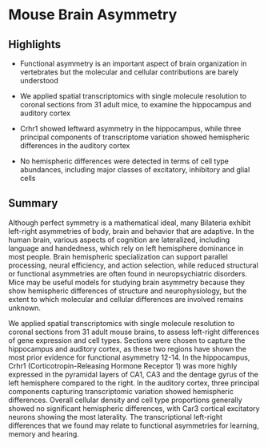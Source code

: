 # Mouse Brain Asymmetry

## Highlights

- Functional asymmetry is an important aspect of brain organization in vertebrates but the molecular and cellular contributions are barely understood

- We applied spatial transcriptomics with single molecule resolution to coronal sections from 31 adult mice, to examine the hippocampus and auditory cortex

- Crhr1 showed leftward asymmetry in the hippocampus, while three principal components of transcriptome variation showed hemispheric differences in the auditory cortex

- No hemispheric differences were detected in terms of cell type abundances, including major classes of excitatory, inhibitory and glial cells 

## Summary
Although perfect symmetry is a mathematical ideal, many Bilateria exhibit left-right asymmetries of body, brain and behavior that are adaptive. In the human brain, various aspects of cognition are lateralized, including language and handedness, which rely on left hemisphere dominance in most people. Brain hemispheric specialization can support parallel processing, neural efficiency, and action selection, while reduced structural or functional asymmetries are often found in neuropsychiatric disorders. Mice may be useful models for studying brain asymmetry because they show hemispheric differences of structure and neurophysiology, but the extent to which molecular and cellular differences are involved remains unknown. 

We applied spatial transcriptomics with single molecule resolution to coronal sections from 31 adult mouse brains, to assess left-right differences of gene expression and cell types. Sections were chosen to capture the hippocampus and auditory cortex, as these two regions have shown the most prior evidence for functional asymmetry 12-14. In the hippocampus, Crhr1 (Corticotropin-Releasing Hormone Receptor 1) was more highly expressed in the pyramidal layers of CA1, CA3 and the dentage gyrus of the left hemisphere compared to the right. In the auditory cortex, three principal components capturing transcriptomic variation showed hemispheric differences. Overall cellular density and cell type proportions generally showed no significant hemispheric differences, with Car3 cortical excitatory neurons showing the most laterality. The transcriptional left-right differences that we found may relate to functional asymmetries for learning, memory and hearing.
